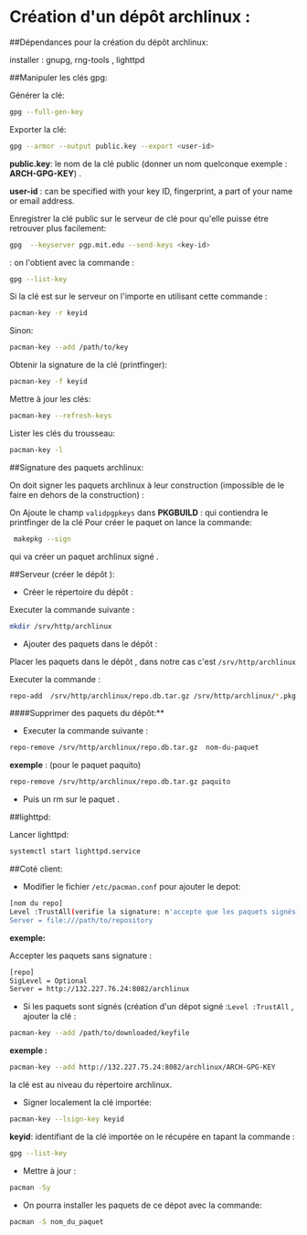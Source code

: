 # Création d'un  dépôt archlinux :


##Dépendances pour la création du dépôt  archlinux:

installer : gnupg, rng-tools , lighttpd


##Manipuler les clés gpg:


Générer la clé:

```bash
gpg --full-gen-key

```

Exporter la clé:

```bash
gpg --armor --output public.key --export <user-id>

```

**public.key**: le nom de la clé public (donner un nom quelconque exemple : **ARCH-GPG-KEY**) .

**user-id** : can be specified with your key ID, fingerprint, a part of your name or email address.


Enregistrer la clé public sur le serveur de clé pour qu'elle puisse étre
retrouver plus facilement:

```bash
gpg  --keyserver pgp.mit.edu --send-keys <key-id>

```

**<key-id>** : on l'obtient avec la commande :

```bash
gpg --list-key

```

Si la clé est sur le serveur on l'importe en utilisant cette commande :

```bash
pacman-key -r keyid

```

Sinon:

```bash
pacman-key --add /path/to/key

```

Obtenir la signature de la clé (printfinger):

```bash
pacman-key -f keyid

```

Mettre à jour les clés:

```bash
pacman-key --refresh-keys

```

Lister les clés du trousseau:

```bash
pacman-key -l

```


##Signature des paquets archlinux:

On doit signer les paquets archlinux à leur construction (impossible de le
faire en dehors de la construction) :

On Ajoute le champ `validpgpkeys` dans **PKGBUILD** : qui contiendra le printfinger de la clé
Pour créer le paquet on lance la commande:

```bash
 makepkg --sign

```

qui va créer un paquet archlinux signé .


##Serveur (créer le dépôt ):

* Créer le répertoire du dépôt :

Executer la commande suivante :

```bash
mkdir /srv/http/archlinux

```

* Ajouter des paquets dans le dépôt :

Placer les paquets dans le dépôt , dans notre cas c'est `/srv/http/archlinux`

Executer la commande :

```bash
repo-add  /srv/http/archlinux/repo.db.tar.gz /srv/http/archlinux/*.pkg.tar.xz

```


####Supprimer des paquets du dépôt:**

* Executer la commande suivante : 

```bash
repo-remove /srv/http/archlinux/repo.db.tar.gz  nom-du-paquet

```

**exemple** : (pour le paquet paquito)

```bash
repo-remove /srv/http/archlinux/repo.db.tar.gz paquito

```

* Puis un rm sur le paquet .


##lighttpd:

Lancer lighttpd:

```bash
systemctl start lighttpd.service

```


##Coté client:


* Modifier le fichier `/etc/pacman.conf` pour ajouter le depot:


```bash
[nom du repo]
Level :TrustAll(verifie la signature: n'accepte que les paquets signés) ou Optional (ignore la signature:accepte les paquets non signer)
Server = file:///path/to/repository

```

**exemple:**


Accepter les paquets sans signature :

```bash
[repo]
SigLevel = Optional
Server = http://132.227.76.24:8082/archlinux

```

* Si les paquets sont signés (création d'un dépot signé :`Level :TrustAll`  , ajouter la clé :


```bash
pacman-key --add /path/to/downloaded/keyfile

```

**exemple :**

```bash
pacman-key --add http://132.227.75.24:8082/archlinux/ARCH-GPG-KEY

```

la clé est au niveau du répertoire archlinux.


* Signer localement la clé importée:

```bash
pacman-key --lsign-key keyid

```

**keyid**: identifiant de la clé importée on le récupére en tapant la commande :

```bash
gpg --list-key

```

* Mettre à jour :

```bash
pacman -Sy

```

* On pourra installer les paquets de ce dépot avec la commande:

```bash
pacman -S nom_du_paquet

```
